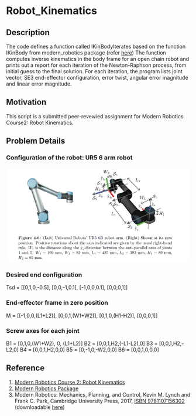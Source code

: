 # Robot_Kinematics

## Description
The code defines a function called IKinBodyIterates based on the function IKinBody from modern_robotics package (refer [here](https://github.com/NxRLab/ModernRobotics/blob/5e0f9e503cedb37fd9e5db706102b3b3fc288c22/packages/Python/modern_robotics/core.py#L699))
The function computes inverse kinematics in the body frame for an open chain robot and prints out a report for each iteration 
of the Newton-Raphson process, from initial guess to the final solution. For each iteration, the program lists joint vector, SE3 end-effector configuration, error twist, angular error magnitude and linear error magnitude.

## Motivation
This script is a submitted peer-revewied assignment for Modern Robotics Course2: Robot Kinematics. 

## Problem Details

### Configuration of the robot: UR5 6 arm robot  
![alt text](https://github.com/Suriya-Arulselvan/Robot_Kinematics/blob/main/UR5%206R%20robot.png)

### Desired end configuration
Tsd = [[0,1,0,-0.5],
       [0,0,-1,0.1],
       [-1,0,0,0.1],
       [0,0,0,1]]
       
### End-effector frame in zero position
M = [[-1,0,0,(L1+L2)], 
     [0,0,1,(W1+W2)], 
     [0,1,0,(H1-H2)], 
     [0,0,0,1]]
     
### Screw axes for each joint
B1 = [0,1,0,(W1+W2), 0, (L1+L2)] 
B2 = [0,0,1,H2,(-L1-L2),0] 
B3 = [0,0,1,H2,-L2,0] 
B4 = [0,0,1,H2,0,0] 
B5 = [0,-1,0,-W2,0,0] 
B6 = [0,0,1,0,0,0] 

## Reference
1. [Modern Robotics Course 2: Robot Kinematics](https://www.coursera.org/learn/modernrobotics-course2?specialization=modernrobotics)
2. [Modern Robotics Package](https://github.com/NxRLab/ModernRobotics/tree/master/packages/Python)
3. Modern Robotics: Mechanics, Planning, and Control, Kevin M. Lynch and Frank C. Park, Cambridge University Press, 2017, [ISBN 9781107156302](https://www.cambridge.org/us/academic/subjects/computer-science/computer-graphics-image-processing-and-robotics/modern-robotics-mechanics-planning-and-control?utm_source=SM&utm_medium=social&utm_campaign=9781107156302&utm_term=LFA) (downloadable [here](http://hades.mech.northwestern.edu/index.php/Modern_Robotics#Book))

